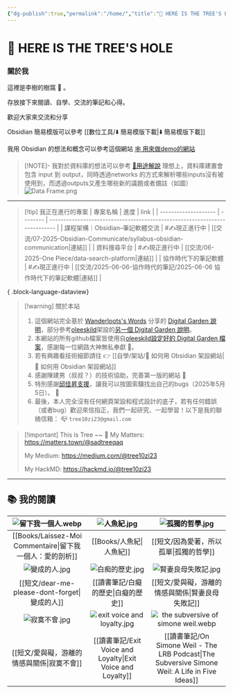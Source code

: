 ```yaml
---
{"dg-publish":true,"permalink":"/home/","title":"🌲 HERE IS THE TREE'S HOLE","tags":["DigitalGarden","obsidian","self_learing","website_design","gardenEntry"],"noteIcon":"3","created":"2025-05-04T16:52:57.499+08:00","updated":"2025-06-10T19:51:55.143+08:00"}
---
```



# 🌲 HERE IS THE TREE'S HOLE





### 關於我

這裡是李樹的樹窩 🏡 。

存放接下來閱讀、自學、交流的筆記和心得。

歡迎大家來交流和分享

Obsidian 簡易模版可以參考 [[數位工具/⬇️ 簡易模版下載\|⬇️ 簡易模版下載]]

我用 Obsidian 的想法和概念可以參考這個網站 [🕸️ 用來做demo的網站](https://dataframe-example.netlify.app)

> [!NOTE]- 我對於資料庫的想法可以參考 [🧪用途解說](https://dataframe-example.netlify.app/🧪%20用途解說/)
> 理想上，資料庫建置會包含 input 到 output，同時透過networks 的方式來解析哪些inputs沒有被使用到，而透過outputs又產生哪些新的議題或者備註（如圖）
> ![Data Frame.png](/img/user/img/Data%20Frame.png)


---


> [!tip] 我正在進行的專案
>  | 專案名稱                 | 進度       | link                                                                       |
> | -------------------- | -------- | -------------------------------------------------------------------------- |
> | 課程架構｜Obsidian–筆記軟體交流 | #✍️現正進行中 | [[交流/07-2025-Obsidian-Communicate/syllabus-obsidian-communication\|連結]] |
> | 資料搜尋平台               | #✍️現正進行中 | [[交流/06-2025-One Piece/data-search-platform\|連結]]                       |
> | 協作時代下的筆記軟體           | #✍️現正進行中 | [[交流/2025-06-06-協作時代的筆記/2025-06-06 協作時代下的筆記軟體\|連結]]                     |
> 
{ .block-language-dataview}



> [!warning] 關於本站
> 1. 這個網站完全基於 [Wanderloots's Words](https://wanderloots.xyz/) 分享的 [Digital Garden 說明](https://wanderloots.xyz/digital-garden/tutorials/how-to-publish-obsidian-notes-website-for-free-digital-garden-or-blog/)，部分參考[oleeskild](https://github.com/oleeskild/obsidian-digital-garden)架設的[另一個 Digital Garden 說明](https://dg-docs.ole.dev/)。 
> 2. 本網站的所有github檔案皆使用自[oleeskild設定好的 Digital Garden 檔案](https://github.com/oleeskild/digitalgarden)，感謝每一位網路大神無私奉獻 🙏。   
> 3. 若有興趣看技術細節請往 👉 [[自學/架站/🔖 如何用 Obsidian 架設網站\|🔖 如何用 Obsidian 架設網站]]
> 4. 感謝陳建男（叔叔？）的技術協助，完善第一版的網站 🥺
> 5. 特別感謝[邱佳昇支援](https://www.facebook.com/share/p/16YThn4q9h/)，讓我可以按圖索驥找出自己的bugs（2025年5月5日）。 🥳
> 6. 最後，本人完全沒有任何網頁架設和程式設計的底子，若有任何錯誤（或者bug）歡迎來信指正，我們一起研究、一起學習！以下是我的聯絡信箱：
>    📪 `tree10zi23@gmail.com`




> [!important] This is Tree ~~ 🎄
> My Matters: https://matters.town/@sadtreeqaq
> 
> My Medium: https://medium.com/@tree10zi23
> 
> My HackMD: https://hackmd.io/@tree10zi23


---

## 📚 我的閱讀



|             ![留下我一個人.webp](/img/user/img/%E7%95%99%E4%B8%8B%E6%88%91%E4%B8%80%E5%80%8B%E4%BA%BA.webp)             |          ![人魚紀.jpg](/img/user/img/%E4%BA%BA%E9%AD%9A%E7%B4%80.jpg)           |                                     ![孤獨的哲學.jpg](/img/user/img/%E5%AD%A4%E7%8D%A8%E7%9A%84%E5%93%B2%E5%AD%B8.jpg)                                     |
| :--------------------------------------: | :-----------------------------: | :------------------------------------------------------------------------------------: |
| [[Books/Laissez-Moi Commentaire\|留下我一個人：愛的剖析]] |             [[Books/人魚紀\|人魚紀]]             |                                  [[短文/因為愛著，所以孤單\|孤獨的哲學]]                                  |
|              ![變成的人.jpg](/img/user/img/%E8%AE%8A%E6%88%90%E7%9A%84%E4%BA%BA.jpg)               |         ![白痴的歷史.jpg](/img/user/img/%E7%99%BD%E7%97%B4%E7%9A%84%E6%AD%B7%E5%8F%B2.jpg)          |                                    ![賢妻良母失敗記.jpg](/img/user/img/%E8%B3%A2%E5%A6%BB%E8%89%AF%E6%AF%8D%E5%A4%B1%E6%95%97%E8%A8%98.jpg)                                    |
|         [[短文/dear-me-please-dont-forget\|變成的人]]          |            [[讀書筆記/白癡的歷史\|白癡的歷史]]            |                               [[短文/愛與礙，游離的情感與關係\|賢妻良母失敗記]]                                |
|              ![寂寞不會.jpg](/img/user/img/%E5%AF%82%E5%AF%9E%E4%B8%8D%E6%9C%83.jpg)               | ![exit voice and loyalty.jpg](/img/user/img/exit%20voice%20and%20loyalty.jpg) |                        ![the subversive of simone weil.webp](/img/user/img/the%20subversive%20of%20simone%20weil.webp)                         |
|          [[短文/愛與礙，游離的情感與關係\|寂寞不會]]          |   [[讀書筆記/Exit Voice and Loyalty\|Exit Voice and Loyalty]]    | [[讀書筆記/On Simone Weil - The LRB Podcast\|The Subversive Simone Weil: A Life in Five Ideas]] |



